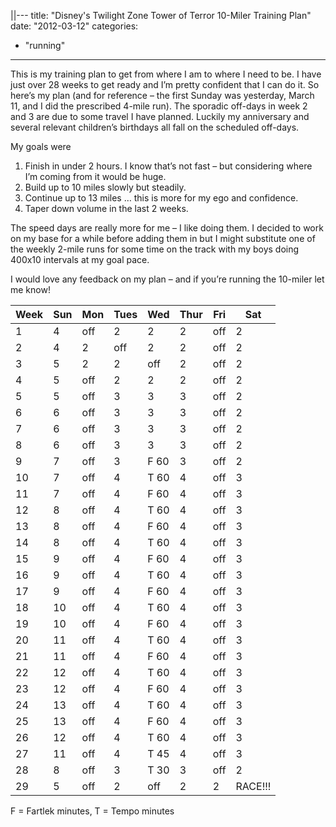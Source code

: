 ||---
title: "Disney's Twilight Zone Tower of Terror 10-Miler Training Plan"
date: "2012-03-12"
categories: 
  - "running"
---

This is my training plan to get from where I am to where I need to be. I have just over 28 weeks to get ready and I’m pretty confident that I can do it. So here’s my plan (and for reference – the first Sunday was yesterday, March 11, and I did the prescribed 4-mile run). The sporadic off-days in week 2 and 3 are due to some travel I have planned. Luckily my anniversary and several relevant children’s birthdays all fall on the scheduled off-days.

My goals were

1. Finish in under 2 hours. I know that’s not fast – but considering where I’m coming from it would be huge.
2. Build up to 10 miles slowly but steadily.
3. Continue up to 13 miles … this is more for my ego and confidence.
4. Taper down volume in the last 2 weeks.

The speed days are really more for me – I like doing them. I decided to work on my base for a while before adding them in but I might substitute one of the weekly 2-mile runs for some time on the track with my boys doing 400x10 intervals at my goal pace.

I would love any feedback on my plan – and if you’re running the 10-miler let me know!

| Week | Sun | Mon  | Tues | Wed | Thur | Fri  | Sat|
|------|-----|------|------|-----|------|------|----|
| 1    |4    |off   |2    |2     |2     |off   |2|
| 2    |4    |2     |off  |2     |2     |off   |2|
| 3    |5    |2     |2    |off   |2     |off   |2|
| 4    |5    |off   |2    |2     |2     |off   |2|
| 5    |5    |off   |3    |3     |3     |off   |2|
| 6    |6    |off   |3    |3     |3     |off   |2|
| 7    |6    |off   |3    |3     |3     |off   |2|
| 8    |6    |off   |3    |3     |3     |off   |2|
| 9    |7    |off   |3    |F 60  |3     |off   |2|
| 10   |7    |off   |4    |T 60  |4     |off   |3|
| 11   |7    |off   |4    |F 60  |4     |off   |3|
| 12   |8    |off   |4    |T 60  |4     |off   |3|
| 13   |8    |off   |4    |F 60  |4     |off   |3|
| 14   |8    |off   |4    |T 60  |4     |off   |3|
| 15   |9    |off   |4    |F 60  |4     |off   |3|
| 16   | 9   |off   |4    |T 60  |4     |off   |3|
| 17   | 9   |off   |4    |F 60  |4     |off   |3|
| 18   | 10  |off   |4    |T 60  |4     |off   |3|
| 19   | 10  |off   |4    |F 60  |4     |off   |3|
| 20   | 11  |off   |4    |T 60  |4     |off   |3|
| 21   | 11  |off   |4    |F 60  |4     |off   |3|
| 22   | 12  |off   |4    |T 60  |4     |off   |3|
| 23   | 12  |off   |4    |F 60  |4     |off   |3|
| 24   | 13  |off   |4    |T 60  |4     |off   |3|
| 25   | 13  |off   |4    |F 60  |4     |off   |3|
| 26   | 12  |off   |4    |T 60  |4     |off   |3|
| 27   | 11  |off   |4    |T 45  |4     |off   |3|
| 28   | 8   |off   |3    |T 30  |3     |off   |2|
| 29   | 5   |off   |2    |off   |2     |2     |RACE!!! |

F = Fartlek minutes, T = Tempo minutes
